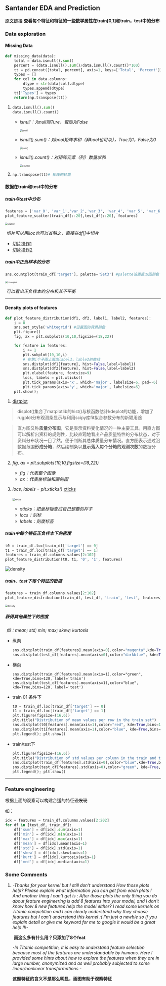 ## Santander EDA and Prediction

[原文链接](https://www.kaggle.com/gpreda/santander-eda-and-prediction?scriptVersionId=12442041) **查看每个特征和特征的一些数学属性在train[0,1]和train，test中的分布**

### Data exploration

#### Missing Data

```python
def missing_data(data):
    total = data.isnull().sum()
    percent = (data.isnull().sum()/data.isnull().count()*100)
    tt = pd.concat([total, percent], axis=1, keys=['Total', 'Percent'])
    types = []
    for col in data.columns:
        dtype = str(data[col].dtype)
        types.append(dtype)
    tt['Types'] = types
    return(np.transpose(tt))
```

1. ```python
   data.isnull().sum()
   data.isnull().count()
   ```

   * *isnull：为null则Ture，否则为False*

     <img src="pic/std_eda/1.png" alt="isnull" style="zoom:50%;" />

   * *isnull().sum()：对bool矩阵求和（非bool也可以），True为1，False为0*

     <img src="pic/std_eda/3.png" alt="sum()" style="zoom:50%;" />

   * *isnull().count()：对矩阵元素（列）数量求和*

     <img src="pic/std_eda/2.png" alt="count()" style="zoom:50%;" />

     

2. ```python
   np.transpose(tt)# 矩阵的转置
   ```

#### 数据在train和test中的分布

##### train与test中分布

```python
features = ['var_0', 'var_1','var_2','var_3', 'var_4', 'var_5', 'var_6', 'var_7', 'var_8', 'var_9', 'var_10','var_11','var_12', 'var_13', 'var_14', 'var_15']
plot_feature_scatter(train_df[::20],test_df[::20], features)
```

<img src="https://www.kaggleusercontent.com/kf/12442041/eyJhbGciOiJkaXIiLCJlbmMiOiJBMTI4Q0JDLUhTMjU2In0..HKKAhJIY4lLCMzU2mfm0DQ.rhNq1jLwh4Pqo9YevP1J4MKZ4heapWUt9g8hAxJRVjhNtiwDTIFp2aVt0lt7Jwk85jy9b0DKC0FI2LCov4tSAKTjhACcZZtBeSM9kbht-DvFN4ilUN3vWL3DJc9aZ610Bnpe10m_Md-LqHq7y_NTZvUkZzjDIM1nHkx25DUUYcAc_MwrDV2xwGQtNdfspcBuQUkHkDlxZlL3_bkSmz4K5FOAYIe-ELOgdq94zat5jEzvpGQKVo3KvlPyHJgxejAQdMlAQInnHdLgbA6b9TwY-oIAwcxT3Og9sqfMcdhWQm4GaucaisHqN-XAukK4MA20Fz5C8NFS6a_79IHBMAv0MKsuk3qdR5OtHXf5eMArqNCeUaQFWHk_c2ataUqB0zxTotI7AMRjP3SnC3LoPV7u6QY671AKP2iALy8Z6wfnfQClMMVf0W3ltVToEIww_5cnRwSbFlHlyv4UIMD55AcQETJxJ347upaJ9stYc4CyPSXmTPpWO4EtG7lUJaRqopCPmrlxCSRrfF5tR4jtrmuHaSTO1bexSP_Zdx2LiMDpUtn-kSO9DhTjc_dUCA6VvWuSbYPiWnMj6-IgqbSjCCD99BvvqHnWmO_0JAB3nGIHEn-PNzyxz9GS_ukpo9GgaLP00LeiID2GZl2BE0Mt6RY5bg.NkWp7mK_XyYbH3ZTppMRdA/__results___files/__results___24_1.png" alt="scatter" style="zoom:50%;" />

​	*切片可以用iloc也可以省略之，直接在df[]中切片*

* [切片操作1](https://blog.csdn.net/OnePiece_97/article/details/86291381)
* [切片操作2](https://zhuanlan.zhihu.com/p/48882741)

##### train中正负样本的分布

```python
sns.countplot(train_df['target'], palette='Set3') #palette设置直方图颜色
```

<img src="https://www.kaggleusercontent.com/kf/12442041/eyJhbGciOiJkaXIiLCJlbmMiOiJBMTI4Q0JDLUhTMjU2In0..HKKAhJIY4lLCMzU2mfm0DQ.rhNq1jLwh4Pqo9YevP1J4MKZ4heapWUt9g8hAxJRVjhNtiwDTIFp2aVt0lt7Jwk85jy9b0DKC0FI2LCov4tSAKTjhACcZZtBeSM9kbht-DvFN4ilUN3vWL3DJc9aZ610Bnpe10m_Md-LqHq7y_NTZvUkZzjDIM1nHkx25DUUYcAc_MwrDV2xwGQtNdfspcBuQUkHkDlxZlL3_bkSmz4K5FOAYIe-ELOgdq94zat5jEzvpGQKVo3KvlPyHJgxejAQdMlAQInnHdLgbA6b9TwY-oIAwcxT3Og9sqfMcdhWQm4GaucaisHqN-XAukK4MA20Fz5C8NFS6a_79IHBMAv0MKsuk3qdR5OtHXf5eMArqNCeUaQFWHk_c2ataUqB0zxTotI7AMRjP3SnC3LoPV7u6QY671AKP2iALy8Z6wfnfQClMMVf0W3ltVToEIww_5cnRwSbFlHlyv4UIMD55AcQETJxJ347upaJ9stYc4CyPSXmTPpWO4EtG7lUJaRqopCPmrlxCSRrfF5tR4jtrmuHaSTO1bexSP_Zdx2LiMDpUtn-kSO9DhTjc_dUCA6VvWuSbYPiWnMj6-IgqbSjCCD99BvvqHnWmO_0JAB3nGIHEn-PNzyxz9GS_ukpo9GgaLP00LeiID2GZl2BE0Mt6RY5bg.NkWp7mK_XyYbH3ZTppMRdA/__results___files/__results___26_1.png" alt="countplot" style="zoom:50%;" />

​	*可以看出正负样本的分布极其不平衡*

***

#### Density plots of features

```python
def plot_feature_distribution(df1, df2, label1, label2, features):
    i = 0
    sns.set_style('whitegrid') #设置图的背景颜色
    plt.figure()
    fig, ax = plt.subplots(10,10,figsize=(18,22))

    for feature in features:
        i += 1
        plt.subplot(10,10,i)
        # 在第i个子图上画出label1，lable2的曲线
        sns.distplot(df1[feature], hist=False,label=label1)
        sns.distplot(df2[feature], hist=False,label=label2)
        plt.xlabel(feature, fontsize=9)
        locs, labels = plt.xticks()
        plt.tick_params(axis='x', which='major', labelsize=6, pad=-6)
        plt.tick_params(axis='y', which='major', labelsize=6)
    plt.show();
```

1.  [distplot](https://zhuanlan.zhihu.com/p/33977558)

   > displot()集合了matplotlib的hist()与核函数估计kdeplot的功能，增加了rugplot分布观测条显示与利用scipy库fit拟合参数分布的新颖用途

   > 直方图又称**质量分布图**，它是表示资料变化情况的一种主要工具。用直方图可以解析出资料的规则性，比较直观地看出产品质量特性的分布状态，对于资料分布状况一目了然，便于判断其总体质量分布情况。直方图表示通过沿数据范围**形成分箱**，然后绘制条以**显示落入每个分箱的观测次数**的数据分布。

2. *fig, ax = plt.subplots(10,10,figsize=(18,22))*

   * *fig：代表整个图像*
   * *ax：代表坐标轴和画的图*

3. *locs, labels = plt.xticks()* [xticks](https://blog.csdn.net/weixin_35834894/article/details/98874947)

   ​	<img src="https://img-blog.csdnimg.cn/20190808161451793.png?x-oss-process=image/watermark,type_ZmFuZ3poZW5naGVpdGk,shadow_10,text_aHR0cHM6Ly9ibG9nLmNzZG4ubmV0L3dlaXhpbl8zNTgzNDg5NA==,size_16,color_FFFFFF,t_70" alt="xticks" style="zoom:50%;" />

   * *xticks：把坐标轴变成自己想要的样子*
   * *locs：刻标*
   * *labels：刻度标签*

##### train中每个特征正负样本下的密度

```python
t0 = train_df.loc[train_df['target'] == 0]
t1 = train_df.loc[train_df['target'] == 1]
features = train_df.columns.values[2:102]
plot_feature_distribution(t0, t1, '0', '1', features)
```

![density](https://www.kaggleusercontent.com/kf/12442041/eyJhbGciOiJkaXIiLCJlbmMiOiJBMTI4Q0JDLUhTMjU2In0..fm4-DfoG6BlX48eD77AGDA.540ZhQnP-5qHtniSC4TxPf7wcxSTw67VnROJhPwDXhOFuU2Ezlt6upagiQ35Qn2KntToi6uSS6LEJvNBpheOdQi5ThmsOTdo6m94JNjiqiRUbPTdGwa_yqyb7ynU6xcJmIZSmboA1dHwJy9D5YeGIMOwUgImW4TXHoMV3w_0O2pOrabGSzNhC2bF_u06f-bdIgojyLW1A02HW632sc4b0bptMsTE1qJ2yLb6XghBvFWsAi0vAY1X589xOMlaVXdCBn7MYvfUVrFY5dfiMUPrNJOyVXlsGt8el2oSm8vFVrb9I92WRPaJmYDKen5l5uu2chktaabvYGkojjke4KFCYZNorXR0JRrWL8ZCU05hj5Zb2Rj3pnoee91qYrV-E9tjjN9BhMU8bbYlm7A0aPAbJ55N8PP9JannOBwpzkNcPQRoJrkPH6TWTlvi9hfDCZVIoxrKamE49nk69Ayi_CrerhH3kcszem-4fMcPbdU9oil9r9Mk4PLAkpaOMZ3x_qz0wJeYbMtgbHoarKSdHy4BJmg59O3r2xfK4A9iuODisReVN2EVUNivnEeFio1fMpngpxWJ0c3k3qV-9g9_HSmGJkfBfH1Q7USQIBgFZIWHdFy_OOKHafDv3IUuVXl3MTJFN3CbD4o4YmkGuVkEexTMeA.KS02aLU0yG5_MdLRo0WNSg/__results___files/__results___34_1.png)

##### train、test下每个特征的密度

```python
features = train_df.columns.values[2:102]
plot_feature_distribution(train_df, test_df, 'train', 'test', features)
```

<img src="https://www.kaggleusercontent.com/kf/12442041/eyJhbGciOiJkaXIiLCJlbmMiOiJBMTI4Q0JDLUhTMjU2In0..HKKAhJIY4lLCMzU2mfm0DQ.rhNq1jLwh4Pqo9YevP1J4MKZ4heapWUt9g8hAxJRVjhNtiwDTIFp2aVt0lt7Jwk85jy9b0DKC0FI2LCov4tSAKTjhACcZZtBeSM9kbht-DvFN4ilUN3vWL3DJc9aZ610Bnpe10m_Md-LqHq7y_NTZvUkZzjDIM1nHkx25DUUYcAc_MwrDV2xwGQtNdfspcBuQUkHkDlxZlL3_bkSmz4K5FOAYIe-ELOgdq94zat5jEzvpGQKVo3KvlPyHJgxejAQdMlAQInnHdLgbA6b9TwY-oIAwcxT3Og9sqfMcdhWQm4GaucaisHqN-XAukK4MA20Fz5C8NFS6a_79IHBMAv0MKsuk3qdR5OtHXf5eMArqNCeUaQFWHk_c2ataUqB0zxTotI7AMRjP3SnC3LoPV7u6QY671AKP2iALy8Z6wfnfQClMMVf0W3ltVToEIww_5cnRwSbFlHlyv4UIMD55AcQETJxJ347upaJ9stYc4CyPSXmTPpWO4EtG7lUJaRqopCPmrlxCSRrfF5tR4jtrmuHaSTO1bexSP_Zdx2LiMDpUtn-kSO9DhTjc_dUCA6VvWuSbYPiWnMj6-IgqbSjCCD99BvvqHnWmO_0JAB3nGIHEn-PNzyxz9GS_ukpo9GgaLP00LeiID2GZl2BE0Mt6RY5bg.NkWp7mK_XyYbH3ZTppMRdA/__results___files/__results___40_0.png" alt="density" style="zoom:50%;" />

##### 获得其他属性下的密度

​	*如：mean; std; min; max; skew; kurtosis*

* 纵向

  ```python
  sns.distplot(train_df[features].mean(axis=0),color="magenta",kde=True,bins=120, label='train')
  sns.distplot(test_df[features].mean(axis=0),color="darkblue", kde=True,bins=120, label='test')
  ```

  

* 横向

  ```
  sns.distplot(train_df[features].mean(axis=1),color="green", kde=True,bins=120, label='train')
  sns.distplot(test_df[features].mean(axis=1),color="blue", kde=True,bins=120, label='test')
  ```

  

* train 01 条件下

  ```python
  t0 = train_df.loc[train_df['target'] == 0]
  t1 = train_df.loc[train_df['target'] == 1]
  plt.figure(figsize=(16,6))
  plt.title("Distribution of mean values per row in the train set")
  sns.distplot(t0[features].mean(axis=1),color="red", kde=True,bins=120, label='target = 0')
  sns.distplot(t1[features].mean(axis=1),color="blue", kde=True,bins=120, label='target = 1')
  plt.legend(); plt.show()
  ```

  

* train/test下

  ```python
  plt.figure(figsize=(16,6))
  plt.title("Distribution of std values per column in the train and test set")
  sns.distplot(train_df[features].std(axis=0),color="blue",kde=True,bins=120, label='train')
  sns.distplot(test_df[features].std(axis=0),color="green", kde=True,bins=120, label='test')
  plt.legend(); plt.show()
  ```

***

### Feature engineering

根据上面的观察可以构建合适的特征~~没发现~~

如：

```python
idx = features = train_df.columns.values[2:202]
for df in [test_df, train_df]:
    df['sum'] = df[idx].sum(axis=1)  
    df['min'] = df[idx].min(axis=1)
    df['max'] = df[idx].max(axis=1)
    df['mean'] = df[idx].mean(axis=1)
    df['std'] = df[idx].std(axis=1)
    df['skew'] = df[idx].skew(axis=1)
    df['kurt'] = df[idx].kurtosis(axis=1)
    df['med'] = df[idx].median(axis=1)
```

### Some Comments

1. *-Thanks for your kernel but I still don't understand How those plots help?
   Please explain what information you can get from each plots !
   And another thing I can't get is : After those plots the only thing you do about feature engineering is add 8 features into your model, and I don't know how 8 new features help the model either?
   I read some kernels on Titanic competition and I can clearly understand why they choose features but I can't understand this kernel :(
   I'm just a newbie so If you explain detail or give me keyword for me to google it would be a great help !!!-*

   ​	**画这么多有什么用？只添加了8个feat**

   *-In Titanic competition, it is easy to understand feature selection because most of the features are understandable by humans. Here I provided some hints about how to explore the features when they are in large number, anonymized and as well probably subjected to some linear/nonlinear transformations.-*

   ​	**这题特征的含义不是那么明显，画图有助于观察特征**